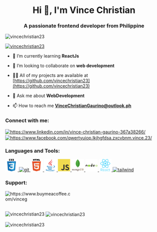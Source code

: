 <h1 align="center">Hi 👋, I'm Vince Christian</h1>
<h3 align="center">A passionate frontend developer from Philippine</h3>

<p align="left"> <img src="https://komarev.com/ghpvc/?username=vincechristian23&label=Profile%20views&color=0e75b6&style=flat" alt="vincechristian23" /> </p>

<p align="left"> <a href="https://github.com/ryo-ma/github-profile-trophy"><img src="https://github-profile-trophy.vercel.app/?username=vincechristian23" alt="vincechristian23" /></a> </p>

- 🌱 I’m currently learning **ReactJs**

- 👯 I’m looking to collaborate on **web development**

- 👨‍💻 All of my projects are available at [https://github.com/vincechristian23](https://github.com/vincechristian23)

- 💬 Ask me about **WebDevelopment**

- 📫 How to reach me **VinceChristianGaurino@outlook.ph**

<h3 align="left">Connect with me:</h3>
<p align="left">
<a href="https://linkedin.com/in/https://www.linkedin.com/in/vince-christian-gaurino-367a38266/" target="blank"><img align="center" src="https://raw.githubusercontent.com/rahuldkjain/github-profile-readme-generator/master/src/images/icons/Social/linked-in-alt.svg" alt="https://www.linkedin.com/in/vince-christian-gaurino-367a38266/" height="30" width="40" /></a>
<a href="https://fb.com/https://www.facebook.com/qwertyuiop.lkjhgfdsa.zxcvbnm.vince.23/" target="blank"><img align="center" src="https://raw.githubusercontent.com/rahuldkjain/github-profile-readme-generator/master/src/images/icons/Social/facebook.svg" alt="https://www.facebook.com/qwertyuiop.lkjhgfdsa.zxcvbnm.vince.23/" height="30" width="40" /></a>
</p>

<h3 align="left">Languages and Tools:</h3>
<p align="left"> <a href="https://www.w3schools.com/css/" target="_blank" rel="noreferrer"> <img src="https://raw.githubusercontent.com/devicons/devicon/master/icons/css3/css3-original-wordmark.svg" alt="css3" width="40" height="40"/> </a> <a href="https://git-scm.com/" target="_blank" rel="noreferrer"> <img src="https://www.vectorlogo.zone/logos/git-scm/git-scm-icon.svg" alt="git" width="40" height="40"/> </a> <a href="https://www.w3.org/html/" target="_blank" rel="noreferrer"> <img src="https://raw.githubusercontent.com/devicons/devicon/master/icons/html5/html5-original-wordmark.svg" alt="html5" width="40" height="40"/> </a> <a href="https://www.java.com" target="_blank" rel="noreferrer"> <img src="https://raw.githubusercontent.com/devicons/devicon/master/icons/java/java-original.svg" alt="java" width="40" height="40"/> </a> <a href="https://developer.mozilla.org/en-US/docs/Web/JavaScript" target="_blank" rel="noreferrer"> <img src="https://raw.githubusercontent.com/devicons/devicon/master/icons/javascript/javascript-original.svg" alt="javascript" width="40" height="40"/> </a> <a href="https://www.mongodb.com/" target="_blank" rel="noreferrer"> <img src="https://raw.githubusercontent.com/devicons/devicon/master/icons/mongodb/mongodb-original-wordmark.svg" alt="mongodb" width="40" height="40"/> </a> <a href="https://nodejs.org" target="_blank" rel="noreferrer"> <img src="https://raw.githubusercontent.com/devicons/devicon/master/icons/nodejs/nodejs-original-wordmark.svg" alt="nodejs" width="40" height="40"/> </a> <a href="https://reactjs.org/" target="_blank" rel="noreferrer"> <img src="https://raw.githubusercontent.com/devicons/devicon/master/icons/react/react-original-wordmark.svg" alt="react" width="40" height="40"/> </a> <a href="https://tailwindcss.com/" target="_blank" rel="noreferrer"> <img src="https://www.vectorlogo.zone/logos/tailwindcss/tailwindcss-icon.svg" alt="tailwind" width="40" height="40"/> </a> </p>

<h3 align="left">Support:</h3>
<p><a href="https://www.buymeacoffee.com/https://www.buymeacoffee.com/vinceg"> <img align="left" src="https://cdn.buymeacoffee.com/buttons/v2/default-yellow.png" height="50" width="210" alt="https://www.buymeacoffee.com/vinceg" /></a></p><br><br>
<br>
<p><img align="left" src="https://github-readme-stats.vercel.app/api/top-langs?username=vincechristian23&show_icons=true&locale=en&layout=compact" alt="vincechristian23" /></p>

<p>&nbsp;<img align="center" src="https://github-readme-stats.vercel.app/api?username=vincechristian23&show_icons=true&locale=en" alt="vincechristian23" /></p>

<p><img align="center" src="https://github-readme-streak-stats.herokuapp.com/?user=vincechristian23&" alt="vincechristian23" /></p>
